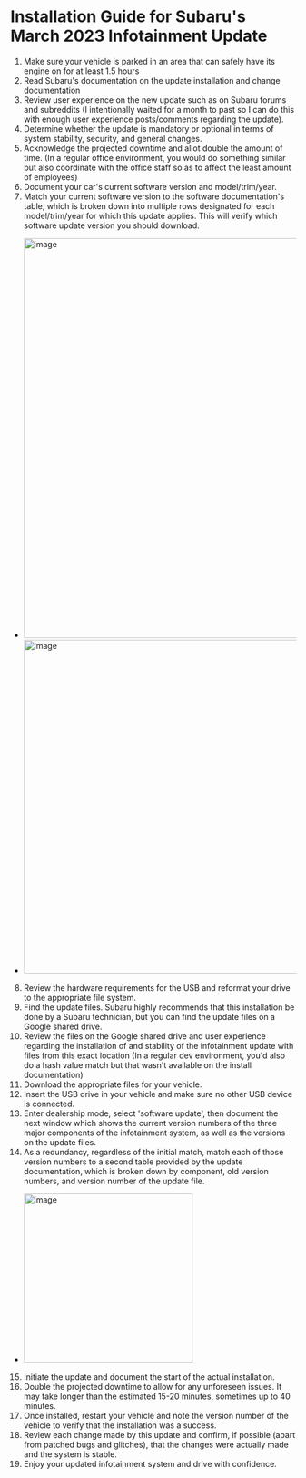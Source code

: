 # Installation Guide for Subaru's March 2023 Infotainment Update

1. Make sure your vehicle is parked in an area that can safely have its engine on for at least 1.5 hours 
2. Read Subaru's documentation on the update installation and change documentation
3. Review user experience on the new update such as on Subaru forums and subreddits (I intentionally waited for a month to past so I can do this with enough user experience posts/comments regarding the update). 
4. Determine whether the update is mandatory or optional in terms of system stability, security, and general changes.
5. Acknowledge the projected downtime and allot double the amount of time. (In a regular office environment, you would do something similar but also coordinate with the office staff so as to affect the least amount of employees) 
6. Document your car's current software version and model/trim/year.
7. Match your current software version to the software documentation's table, which is broken down into multiple rows designated for each model/trim/year for which this update applies. This will verify which software update version you should download.
* <img width="704" alt="image" src="https://user-images.githubusercontent.com/90270082/234302925-706a2277-a7c2-4aac-b843-41fe1806ecdc.png">
* <img width="587" alt="image" src="https://user-images.githubusercontent.com/90270082/234303310-9ed21c03-9255-465f-ad25-242776a7eac8.png">
8. Review the hardware requirements for the USB and reformat your drive to the appropriate file system.
9. Find the update files. Subaru highly recommends that this installation be done by a Subaru technician, but you can find the update files on a Google shared drive.
10. Review the files on the Google shared drive and user experience regarding the installation of and stability of the infotainment update with files from this exact location (In a regular dev environment, you'd also do a hash value match but that wasn't available on the install documentation) 
11. Download the appropriate files for your vehicle.
12. Insert the USB drive in your vehicle and make sure no other USB device is connected.
13. Enter dealership mode, select 'software update', then document the next window which shows the current version numbers of the three major components of the infotainment system, as well as the versions on the update files.
14. As a redundancy, regardless of the initial match, match each of those version numbers to a second table provided by the update documentation, which is broken down by component, old version numbers, and version number of the update file.
* <img width="297" alt="image" src="https://user-images.githubusercontent.com/90270082/234303535-7620584b-8089-4b45-ae86-7858d29cfb19.png">
15. Initiate the update and document the start of the actual installation.
16. Double the projected downtime to allow for any unforeseen issues. It may take longer than the estimated 15-20 minutes, sometimes up to 40 minutes.
17. Once installed, restart your vehicle and note the version number of the vehicle to verify that the installation was a success.
18. Review each change made by this update and confirm, if possible (apart from patched bugs and glitches), that the changes were actually made and the system is stable.
19. Enjoy your updated infotainment system and drive with confidence.

